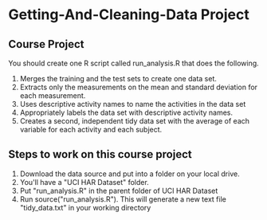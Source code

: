 # Getting-And-Cleaning-Data Project
## Course Project
You should create one R script called run_analysis.R that does the following.

1. Merges the training and the test sets to create one data set.
2. Extracts only the measurements on the mean and standard deviation for each measurement.
3. Uses descriptive activity names to name the activities in the data set
4. Appropriately labels the data set with descriptive activity names.
5. Creates a second, independent tidy data set with the average of each variable for each activity and each subject.

## Steps to work on this course project

1. Download the data source and put into a folder on your local drive.
2. You'll have a "UCI HAR Dataset" folder.
3. Put "run_analysis.R" in the parent folder of UCI HAR Dataset
4. Run source("run_analysis.R").  This will generate a new text file "tidy_data.txt" in your working directory
